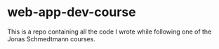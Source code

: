 # web-app-dev-course

This is a repo containing all the code I wrote while following one of the Jonas Schmedtmann courses.